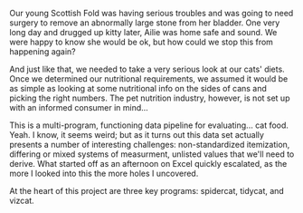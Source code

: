 Our young Scottish Fold was having serious troubles and was going to need surgery to remove an abnormally large stone from her bladder. One very long day and drugged up kitty later, Ailie was home safe and sound. We were happy to know she would be ok, but how could we stop this from happening again?

And just like that, we needed to take a very serious look at our cats' diets. Once we determined our nutritional requirements, we assumed it would be as simple as looking at some nutritional info on the sides of cans and picking the right numbers. The pet nutrition industry, however, is not set up with an informed consumer in mind...

This is a multi-program, functioning data pipeline for evaluating... cat food. Yeah. I know, it seems weird; but as it turns out this data set actually presents a number of interesting challenges: non-standardized itemization, differing or mixed systems of measurment, unlisted values that we'll need to derive. What started off as an afternoon on Excel quickly escalated, as the more I looked into this the more holes I uncovered.

At the heart of this project are three key programs: spidercat, tidycat, and vizcat.
